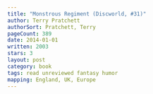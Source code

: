 ```yaml
---
title: "Monstrous Regiment (Discworld, #31)"
author: Terry Pratchett
authorSort: Pratchett, Terry
pageCount: 389
date: 2014-01-01
written: 2003
stars: 3
layout: post
category: book
tags: read unreviewed fantasy humor
mapping: England, UK, Europe
---
```

